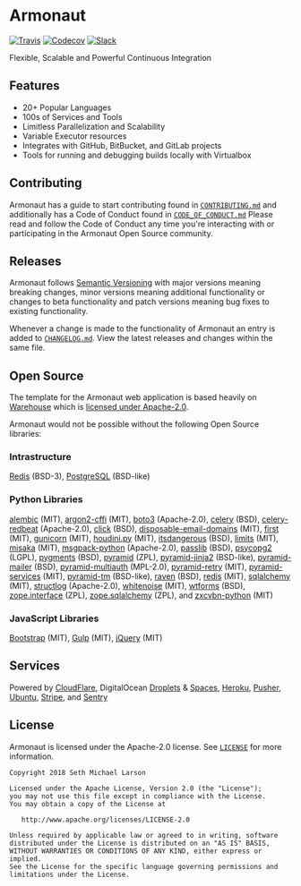 # Armonaut

[![Travis](https://img.shields.io/travis/SethMichaelLarson/Armonaut/master.svg)](https://travis-ci.org/SethMichaelLarson/Armonaut)
[![Codecov](https://img.shields.io/codecov/c/github/SethMichaelLarson/Armonaut/master.svg)](https://codecov.io/gh/SethMichaelLarson/Armonaut)
[![Slack](https://img.shields.io/badge/slack-%23dev-brightgreen.svg)](https://armonaut.slack.com)

Flexible, Scalable and Powerful Continuous Integration

## Features

- 20+ Popular Languages
- 100s of Services and Tools
- Limitless Parallelization and Scalability
- Variable Executor resources
- Integrates with GitHub, BitBucket, and GitLab projects
- Tools for running and debugging builds locally with Virtualbox

## Contributing

Armonaut has a guide to start contributing found in [`CONTRIBUTING.md`](https://github.com/SethMichaelLarson/Armonaut/blob/master/CONTRIBUTING.md)
and additionally has a Code of Conduct found in [`CODE_OF_CONDUCT.md`](https://github.com/SethMichaelLarson/Armonaut/blob/master/CODE_OF_CONDUCT.md)
Please read and follow the Code of Conduct any time you're interacting with or participating in the Armonaut Open Source community.

## Releases

Armonaut follows [Semantic Versioning](http://semver.org/spec/v2.0.0.html)
with major versions meaning breaking changes,
minor versions meaning additional functionality or changes to beta functionality
and patch versions meaning bug fixes to existing functionality.

Whenever a change is made to the functionality of Armonaut an entry is added to
[`CHANGELOG.md`](https://github.com/SethMichaelLarson/Armonaut/blob/master/CHANGELOG.md).
View the latest releases and changes within the same file.

## Open Source

The template for the Armonaut web application is based heavily on [Warehouse](https://github.com/pypa/warehouse)
which is [licensed under Apache-2.0](https://github.com/pypa/warehouse/blob/master/LICENSE).

Armonaut would not be possible without the following Open Source libraries:

### Intrastructure

[Redis](https://redis.io/) (BSD-3),
[PostgreSQL](https://www.postgresql.org/) (BSD-like)

### Python Libraries

[alembic](https://bitbucket.org/zzzeek/alembic) (MIT),
[argon2-cffi](https://github.com/hynek/argon2_cffi) (MIT),
[boto3](https://boto3.readthedocs.io/en/latest/) (Apache-2.0),
[celery](http://celeryproject.org/) (BSD),
[celery-redbeat](https://github.com/sibson/redbeat) (Apache-2.0),
[click](http://github.com/mitsuhiko/click) (BSD),
[disposable-email-domains](https://github.com/di/disposable-email-domains) (MIT),
[first](https://github.com/hynek/first/) (MIT),
[gunicorn](http://gunicorn.org/) (MIT),
[houdini.py](http://python-houdini.61924.nl/) (MIT),
[itsdangerous](http://github.com/mitsuhiko/itsdangerous) (BSD),
[limits](https://limits.readthedocs.org/) (MIT),
[misaka](https://github.com/FSX/misaka) (MIT),
[msgpack-python](http://msgpack.org/) (Apache-2.0),
[passlib](https://bitbucket.org/ecollins/passlib) (BSD),
[psycopg2](http://initd.org/psycopg/) (LGPL),
[pygments](http://pygments.org/) (BSD),
[pyramid](https://trypyramid.com/) (ZPL),
[pyramid-jinja2](https://github.com/Pylons/pyramid_jinja2) (BSD-like),
[pyramid-mailer](http://docs.pylonsproject.org/projects/pyramid-mailer/en/latest/) (BSD),
[pyramid-multiauth](https://github.com/mozilla-services/pyramid_multiauth) (MPL-2.0),
[pyramid-retry](https://github.com/Pylons/pyramid_retry) (MIT),
[pyramid-services](https://github.com/mmerickel/pyramid_services) (MIT),
[pyramid-tm](http://docs.pylonsproject.org/projects/pyramid-tm/en/latest/) (BSD-like),
[raven](https://github.com/getsentry/raven-python) (BSD),
[redis](http://github.com/andymccurdy/redis-py) (MIT),
[sqlalchemy](http://sqlalchemy.org/) (MIT),
[structlog](http://www.structlog.org/) (Apache-2.0),
[whitenoise](http://whitenoise.evans.io/) (MIT),
[wtforms](http://wtforms.simplecodes.com/) (BSD),
[zope.interface](https://github.com/zopefoundation/zope.interface) (ZPL),
[zope.sqlalchemy](http://pypi.python.org/pypi/zope.sqlalchemy) (ZPL), and
[zxcvbn-python](https://github.com/dwolfhub/zxcvbn-python) (MIT)

### JavaScript Libraries

[Bootstrap](https://getbootstrap.com/) (MIT),
[Gulp](https://github.com/gulpjs/gulp) (MIT),
[jQuery](https://jquery.org) (MIT)

## Services

Powered by [CloudFlare](https://www.cloudflare.com/),
DigitalOcean [Droplets](https://www.digitalocean.com/products/droplets/) &
[Spaces](https://www.digitalocean.com/products/spaces/),
[Heroku](https://heroku.com),
[Pusher](https://pusher.com/),
[Ubuntu](https://www.ubuntu.com/),
[Stripe](https://stripe.com/), and
[Sentry](https://sentry.io)

## License

Armonaut is licensed under the Apache-2.0 license. See
[`LICENSE`](https://github.com/SethMichaelLarson/Armonaut/blob/master/LICENSE)
for more information.

```
Copyright 2018 Seth Michael Larson

Licensed under the Apache License, Version 2.0 (the "License");
you may not use this file except in compliance with the License.
You may obtain a copy of the License at

   http://www.apache.org/licenses/LICENSE-2.0

Unless required by applicable law or agreed to in writing, software
distributed under the License is distributed on an "AS IS" BASIS,
WITHOUT WARRANTIES OR CONDITIONS OF ANY KIND, either express or implied.
See the License for the specific language governing permissions and
limitations under the License.
```
